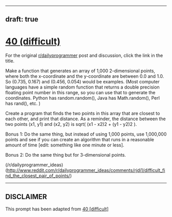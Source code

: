 ---
draft: true
----

# [40 (difficult)](https://www.reddit.com/r/dailyprogrammer/comments/schnp/4162012_challenge_40_difficult/)

For the original [r/dailyprogrammer](https://www.reddit.com/r/dailyprogrammer/) post and discussion, click the link in the title.

Make a function that generates an array of 1,000 2-dimensional points, where both the x-coordinate and the y-coordinate are between 0.0 and 1.0. So (0.735, 0.167) and (0.456, 0.054) would be examples.
(Most computer languages have a simple random function that returns a double precision floating point number in this range, so you can use that to generate the coordinates. Python has random.random(), Java has Math.random(), Perl has rand(), etc. )

Create a program that finds the two points in this array that are closest to each other, and print that distance.
As a reminder, the distance between the two points (x1, y1) and (x2, y2) is sqrt( (x1 - x2)2 + (y1 - y2)2 ).

Bonus 1: Do the same thing, but instead of using 1,000 points, use 1,000,000 points and see if you can create an algorithm that runs in a reasonable amount of time [edit: something like one minute or less].

Bonus 2: Do the same thing but for 3-dimensional points.

(/r/dailyprogrammer_ideas)
(http://www.reddit.com/r/dailyprogrammer_ideas/comments/rjdi1/difficult_find_the_closest_pair_of_points/)

----
## **DISCLAIMER**
This prompt has been adapted from [40 [difficult]](https://www.reddit.com/r/dailyprogrammer/comments/schnp/4162012_challenge_40_difficult/
)
